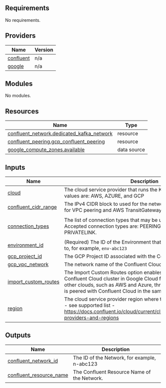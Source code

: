 <!-- BEGIN_TF_DOCS -->
## Requirements

No requirements.

## Providers

| Name | Version |
|------|---------|
| <a name="provider_confluent"></a> [confluent](#provider\_confluent) | n/a |
| <a name="provider_google"></a> [google](#provider\_google) | n/a |

## Modules

No modules.

## Resources

| Name | Type |
|------|------|
| [confluent_network.dedicated_kafka_network](https://registry.terraform.io/providers/hashicorp/confluent/latest/docs/resources/network) | resource |
| [confluent_peering.gcp_confluent_peering](https://registry.terraform.io/providers/hashicorp/confluent/latest/docs/resources/peering) | resource |
| [google_compute_zones.available](https://registry.terraform.io/providers/hashicorp/google/latest/docs/data-sources/compute_zones) | data source |

## Inputs

| Name | Description | Type | Default | Required |
|------|-------------|------|---------|:--------:|
| <a name="input_cloud"></a> [cloud](#input\_cloud) | The cloud service provider that runs the Kafka cluster. Accepted values are: AWS, AZURE, and GCP | `string` | `"GCP"` | no |
| <a name="input_confluent_cidr_range"></a> [confluent\_cidr\_range](#input\_confluent\_cidr\_range) | The IPv4 CIDR block to used for the network. Must be /16. Required for VPC peering and AWS TransitGateway. | `string` | n/a | yes |
| <a name="input_connection_types"></a> [connection\_types](#input\_connection\_types) | The list of connection types that may be used with the network. Accepted connection types are: PEERING, TRANSITGATEWAY, and PRIVATELINK. | `string` | <pre>[<br>  "PEERING"<br>]</pre> | no |
| <a name="input_environment_id"></a> [environment\_id](#input\_environment\_id) | (Required) The ID of the Environment that the Kafka cluster belongs to, for example, `env-abc123` | `string` | n/a | yes |
| <a name="input_gcp_project_id"></a> [gcp\_project\_id](#input\_gcp\_project\_id) | The GCP Project ID associated with the Confluent Cloud VPC. | `string` | n/a | yes |
| <a name="input_gcp_vpc_network"></a> [gcp\_vpc\_network](#input\_gcp\_vpc\_network) | The network name of the Confluent Cloud VPC. | `string` | n/a | yes |
| <a name="input_import_custom_routes"></a> [import\_custom\_routes](#input\_import\_custom\_routes) | The Import Custom Routes option enables connectivity to a Confluent Cloud cluster in Google Cloud from customer premise or other clouds, such as AWS and Azure, through a customer VPC that is peered with Confluent Cloud in the same region. Defaults to false | `bool` | `false` | no |
| <a name="input_region"></a> [region](#input\_region) | The cloud service provider region where the Kafka cluster is running - see supported list - https://docs.confluent.io/cloud/current/clusters/regions.html#cloud-providers-and-regions | `string` | `"asia-southeast2"` | no |

## Outputs

| Name | Description |
|------|-------------|
| <a name="output_confluent_network_id"></a> [confluent\_network\_id](#output\_confluent\_network\_id) | The ID of the Network, for example, n-abc123 |
| <a name="output_confluent_resource_name "></a> [confluent\_resource\_name ](#output\_confluent\_resource\_name ) | The Confluent Resource Name of the Network. |
<!-- END_TF_DOCS -->
